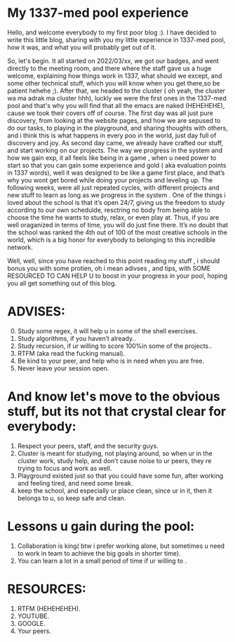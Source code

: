 # My 1337-med pool experience

Hello, and welcome everybody to my first poor blog :). I have decided to write this little blog, sharing with you my little experience in 1337-med pool, how it was, and what you will  probably get out of it.

So, let's begin. It all started on 2022/03/xx, we got our badges, and went directly to the meeting room, and there where the staff gave us a huge welcome, explaining  how things work in 1337, what should we except, and some other technical stuff, which you will  know when you get there,so be patient hehehe ;). After that, we headed to the cluster ( oh yeah, the cluster wa ma adrak ma cluster hhh), luckly we were the first ones in the 1337-med pool and that's why you will find that all the emacs are naked (HEHEHEHE), cause we took their covers off of course.
The first day was all just pure discovery, from looking at the website pages, and how we are sepused  to do our tasks, to playing in the playground, and sharing thoughts with others, and i think this is what happens in every poo in the world, just day full of discovery and joy. As second day came,  we already have crafted our stuff, and start working on our projects. The way we progress in the system and how we gain exp, it all feels like being in a game , when u need power to start so that you can gain some experience and gold ( aka evaluation points in 1337 words), well it was designed to be like a game first place, and that’s  why you wont get bored while doing your projects and leveling up.
The following weeks, were all just repeated cycles, with different projects and new stuff to learn as long as we progress in the system . One of the things i loved about the school is that it’s open 24/7, giving us the freedom to study according to our own schedulde, resctring no body from being able to choose the time he wants to study, relax, or even play at. Thus,  if you are well oraganized in terms of time, you will do just fine there. It’s no doubt that  the school was ranked the 4th out of 100 of the most creative schools in the world, which is a big honor for everybody to belonging  to this incredible network.

Well, well, since you have reached to this point reading my stuff , i should bonus you with some protien, oh i mean adivses , and tips, with SOME RESOURCED TO CAN HELP U to boost in your progress in your pool, hoping you all get something  out of this blog.

# ADVISES:
0. Study some regex, it will help u in some of the shell exercises.
1. Study algorithms, if you haven’t already..
2. Study recursion, if ur willing to score 100%in some of the projects..
3.  RTFM (aka read the fucking manual).
4. Be kind to your peer, and help who is in need when you are free.
5. Never leave your session open.

# And know let's move to the obvious stuff, but its not that crystal clear for everybody:
1. Respect your peers, staff, and the security guys.
2. Cluster is meant for studying, not playing around, so when ur in the cluster work, study help, and don’t cause noise to ur peers, they re trying to focus and work as well.
3. Playground existed just so that you could have some fun, after working and feeling tired, and need some break.
4. keep the school, and especially ur place clean, since ur in it, then it belongs to u, so keep safe and clean.

# Lessons u gain during the pool:

1. Collaboration is king( btw i prefer working alone, but sometimes u need to work in team to achieve the big goals in shorter time).
2. You can learn a lot in  a small period of time if ur willing to .

# RESOURCES:
1. RTFM (HEHEHEHEH).
2. YOUTUBE.
3. GOOGLE.
4. Your peers.
